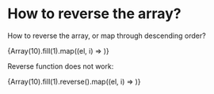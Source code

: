 
# How to reverse the array?

How to reverse the array, or map through descending order?
<tbody>
  {Array(10).fill(1).map((el, i) =>
    <ObjectRow key={i} />
  )}
</tbody> 

Reverse function does not work:
<tbody>
  {Array(10).fill(1).reverse().map((el, i) =>
    <ObjectRow key={i} />
  )}
</tbody> 


        